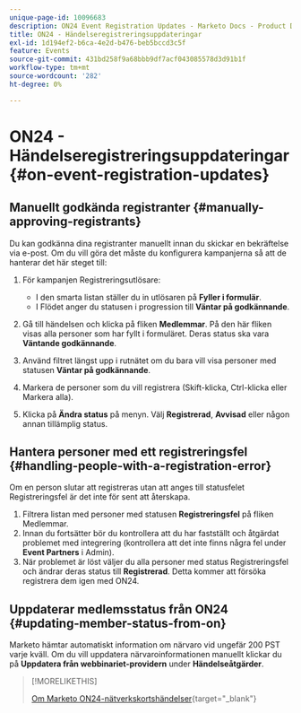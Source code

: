 ```yaml
---
unique-page-id: 10096683
description: ON24 Event Registration Updates - Marketo Docs - Product Documentation
title: ON24 - Händelseregistreringsuppdateringar
exl-id: 1d194ef2-b6ca-4e2d-b476-beb5bccd3c5f
feature: Events
source-git-commit: 431bd258f9a68bbb9df7acf043085578d3d91b1f
workflow-type: tm+mt
source-wordcount: '282'
ht-degree: 0%

---
```


# ON24 - Händelseregistreringsuppdateringar {#on-event-registration-updates}

## Manuellt godkända registranter {#manually-approving-registrants}

Du kan godkänna dina registranter manuellt innan du skickar en bekräftelse via e-post. Om du vill göra det måste du konfigurera kampanjerna så att de hanterar det här steget till:

1. För kampanjen Registreringsutlösare:

   * I den smarta listan ställer du in utlösaren på **Fyller i formulär**.
   * I Flödet anger du statusen i progression till **Väntar på godkännande**.

1. Gå till händelsen och klicka på fliken **Medlemmar**. På den här fliken visas alla personer som har fyllt i formuläret. Deras status ska vara **Väntande godkännande**.
1. Använd filtret längst upp i rutnätet om du bara vill visa personer med statusen **Väntar på godkännande**.
1. Markera de personer som du vill registrera (Skift-klicka, Ctrl-klicka eller Markera alla).
1. Klicka på **Ändra status** på menyn. Välj **Registrerad**, **Avvisad** eller någon annan tillämplig status.

## Hantera personer med ett registreringsfel {#handling-people-with-a-registration-error}

Om en person slutar att registreras utan att anges till statusfelet Registreringsfel är det inte för sent att återskapa.

1. Filtrera listan med personer med statusen **Registreringsfel** på fliken Medlemmar.
1. Innan du fortsätter bör du kontrollera att du har fastställt och åtgärdat problemet med integrering (kontrollera att det inte finns några fel under **Event Partners** i Admin).
1. När problemet är löst väljer du alla personer med status Registreringsfel och ändrar deras status till **Registrerad**. Detta kommer att försöka registrera dem igen med ON24.

## Uppdaterar medlemsstatus från ON24 {#updating-member-status-from-on}

Marketo hämtar automatiskt information om närvaro vid ungefär 200 PST varje kväll. Om du vill uppdatera närvaroinformationen manuellt klickar du på **Uppdatera från webbinariet-providern** under **Händelseåtgärder**.

>[!MORELIKETHIS]
>
>[Om Marketo ON24-nätverkskortshändelser](/help/marketo/product-docs/demand-generation/events/create-an-event/create-an-event-with-the-marketo-on24-adapter/understanding-marketo-on24-adapter-events.md){target="_blank"}
